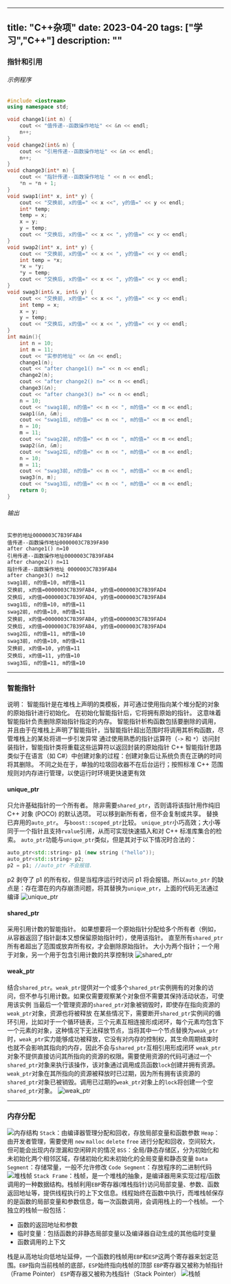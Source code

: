 <!--
createdAt:2023-04-20
createdBy:ycq
-->
---
title: "C++杂项"
date: 2023-04-20
tags: ["学习","C++"]
description: ""
---

### 指针和引用
###### 示例程序
```C++
#include <iostream>
using namespace std;

void change1(int n) {
    cout << "值传递--函数操作地址" << &n << endl;
    n++;
}
void change2(int& n) {
    cout << "引用传递--函数操作地址" << &n << endl;
    n++;
}
void change3(int* n) {
    cout << "指针传递--函数操作地址 " << n << endl;
    *n = *n + 1;
}
void swap1(int* x, int* y) {
    cout << "交换前, x的值=" << x <<", y的值=" << y << endl;
    int* temp;
    temp = x;
    x = y;
    y = temp;
    cout << "交换后, x的值=" << x << ", y的值=" << y << endl;
}
void swap2(int* x, int* y) {
    cout << "交换前, x的值=" << x << ", y的值=" << y << endl;
    int temp = *x;
    *x = *y;
    *y = temp;
    cout << "交换后, x的值=" << x << ", y的值=" << y << endl;
}
void swag3(int& x, int& y) {
    cout << "交换前, x的值=" << x << ", y的值=" << y << endl;
    int temp = x;
    x = y;
    y = temp;
    cout << "交换后, x的值=" << x << ", y的值=" << y << endl;
}
int main(){
    int n = 10;
    int m = 11;
    cout << "实参的地址" << &n << endl;
    change1(n);
    cout << "after change1() n=" << n << endl;
    change2(n);
    cout << "after change2() n=" << n << endl;
    change3(&n);
    cout << "after change3() n=" << n << endl;
    n = 10;
    cout << "swag1前, n的值=" << n << ", m的值=" << m << endl;
    swap1(&n, &m);
    cout << "swag1后, n的值=" << n << ", m的值=" << m << endl;
    n = 10;
    m = 11;
    cout << "swag2前, n的值=" << n << ", m的值=" << m << endl;
    swap2(&n, &m);
    cout << "swag2后, n的值=" << n << ", m的值=" << m << endl;
    n = 10;
    m = 11;
    cout << "swag3前, n的值=" << n << ", m的值=" << m << endl;
    swag3(n, m);
    cout << "swag3后, n的值=" << n << ", m的值=" << m << endl;
    return 0;
}
```
###### 输出
```
实参的地址0000003C7B39FAB4
值传递--函数操作地址0000003C7B39FA90
after change1() n=10
引用传递--函数操作地址0000003C7B39FAB4
after change2() n=11
指针传递--函数操作地址 0000003C7B39FAB4
after change3() n=12
swag1前, n的值=10, m的值=11
交换前, x的值=0000003C7B39FAB4, y的值=0000003C7B39FAD4
交换后, x的值=0000003C7B39FAD4, y的值=0000003C7B39FAB4
swag1后, n的值=10, m的值=11
swag2前, n的值=10, m的值=11
交换前, x的值=0000003C7B39FAB4, y的值=0000003C7B39FAD4
交换后, x的值=0000003C7B39FAB4, y的值=0000003C7B39FAD4
swag2后, n的值=11, m的值=10
swag3前, n的值=10, m的值=11
交换前, x的值=10, y的值=11
交换后, x的值=11, y的值=10
swag3后, n的值=11, m的值=10
```
***
### 智能指针
说明：
智能指针是在堆栈上声明的类模板，并可通过使用指向某个堆分配的对象的原始指针进行初始化。 在初始化智能指针后，它将拥有原始的指针。 这意味着智能指针负责删除原始指针指定的内存。 智能指针析构函数包括要删除的调用，并且由于在堆栈上声明了智能指针，当智能指针超出范围时将调用其析构函数，尽管堆栈上的某处将进一步引发异常
通过使用熟悉的指针运算符（`->` 和 `*`）访问封装指针，智能指针类将重载这些运算符以返回封装的原始指针
C++ 智能指针思路类似于在语言（如 C#）中创建对象的过程：创建对象后让系统负责在正确的时间将其删除。 不同之处在于，单独的垃圾回收器不在后台运行；按照标准 C++ 范围规则对内存进行管理，以使运行时环境更快速更有效
#### unique_ptr
只允许基础指针的一个所有者。 除非需要`shared_ptr`，否则请将该指针用作纯旧 C++ 对象 (POCO) 的默认选项。 可以移到新所有者，但不会复制或共享。 替换已弃用的`auto_ptr`。 与`boost::scoped_ptr`比较。 `unique_ptr`小巧高效；大小等同于一个指针且支持`rvalue`引用，从而可实现快速插入和对 C++ 标准库集合的检索。 
`auto_ptr`功能与`unique_ptr`类似，但是其对于以下情况时合法的：
```C++
auto_ptr<std::string> p1 (new string ("hello"));
auto_ptr<std::string> p2;
p2 = p1; //auto_ptr 不会报错.
```
p2 剥夺了 p1 的所有权，但是当程序运行时访问 p1 将会报错。所以`auto_ptr`
的缺点是：存在潜在的内存崩溃问题，将其替换为`unique_ptr`，上面的代码无法通过编译
![unique_ptr](https://gitlab.com/DJVQ/image/-/raw/master/blog/unique_ptr.png)
#### shared_ptr
采用引用计数的智能指针。 如果想要将一个原始指针分配给多个所有者（例如，从容器返回了指针副本又想保留原始指针时），使用该指针。 直至所有`shared_ptr`所有者超出了范围或放弃所有权，才会删除原始指针。 大小为两个指针；一个用于对象，另一个用于包含引用计数的共享控制块
![shared_ptr](https://gitlab.com/DJVQ/image/-/raw/master/blog/shared_ptr.png)
#### weak_ptr
结合`shared_ptr`。`weak_ptr`提供对一个或多个`shared_ptr`实例拥有的对象的访问，但不参与引用计数。如果仅需要观察某个对象但不需要其保持活动状态，可使用该实例
当最后一个管理资源的`shared_ptr`对象被销毁时，即使存在指向资源的`weak_ptr`对象，资源也将被释放
在某些情况下，需要断开`shared_ptr`实例间的循环引用，比如对于一个循环链表，三个元素互相连接形成闭环，每个元素均包含下一个元素的对象，这种情况下无法释放节点，当将其中一个节点替换为`weak_ptr`时，`weak_ptr`实力能够成功被释放，它没有对内存的控制权，其生命周期结束时也就不会影响其指向的内存，因此不会与`shared_ptr`互相引用形成闭环
`weak_ptr`对象不提供直接访问其所指向的资源的权限。需要使用资源的代码可通过一个`shared_ptr`对象来执行该操作，该对象通过调用成员函数`lock`创建并拥有资源。 `weak_ptr`对象在其所指向的资源被释放时已过期，因为所有拥有该资源的`shared_ptr`对象已被销毁。调用已过期的`weak_ptr`对象上的`lock`将创建一个空`shared_ptr`对象。
![weak_ptr](https://gitlab.com/DJVQ/image/-/raw/master/blog/weak_ptr.png)
***
### 内存分配
![内存结构](https://gitlab.com/DJVQ/image/-/raw/master/blog/C%2B%2B%E5%86%85%E5%AD%98%E7%BB%93%E6%9E%84.png)
`Stack`：由编译器管理分配和回收，存放局部变量和函数参数
`Heap`：由开发者管理，需要使用 `new` `malloc` `delete` `free` 进⾏分配和回收，空间较⼤，但可能会出现内存泄漏和空闲碎⽚的情况
`BSS`：全局/静态存储区，分为初始化和未初始化两个相邻区域，存储初始化和未初始化的全局变量和静态变量
`Data Segment`：存储常量，⼀般不允许修改
`Code Segment`：存放程序的二进制代码
![堆栈帧](https://gitlab.com/DJVQ/image/-/raw/master/blog/C++%E6%A0%88%E5%B8%A7%E7%AE%80%E7%95%A5.png)
`Stack Frame`：栈帧，是一个堆栈的抽象，是编译器用来实现过程/函数调用的一种数据结构。栈帧利用`EBP`寄存器(堆栈指针)访问局部变量、参数、函数返回地址等，提供线程执行的上下文信息。线程始终在函数中执行，而堆栈帧保存的是函数的局部变量和参数信息，每一次函数调用，会调用栈上的一个栈帧。一个独立的栈帧一般包括：

- 函数的返回地址和参数
- 临时变量：包括函数的非静态局部变量以及编译器自动生成的其他临时变量
- 函数调用的上下文

栈是从高地址向低地址延伸，一个函数的栈帧用`EBP`和`ESP`这两个寄存器来划定范围。`EBP`指向当前栈帧的底部，`ESP`始终指向栈帧的顶部
`EBP`寄存器又被称为帧指针（Frame Pointer）
`ESP`寄存器又被称为栈指针（Stack Pointer）
![栈帧](https://gitlab.com/DJVQ/image/-/raw/master/blog/C++%E6%A0%88%E5%B8%A7.png)
